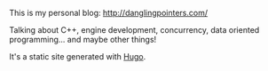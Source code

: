This is my personal blog: http://danglingpointers.com/

Talking about C++, engine development, concurrency, data oriented programming... and maybe other things!

It's a static site generated with [Hugo](https://gohugo.io/).
